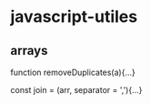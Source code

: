 # javascript-utiles

## arrays
function removeDuplicates(a){...}

const join = (arr, separator = ','){...}

